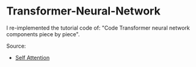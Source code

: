 # Transformer-Neural-Network
I re-implemented the tutorial code of: "Code Transformer neural network components piece by piece".

Source: 
- [Self Attention](https://youtu.be/QCJQG4DuHT0)
